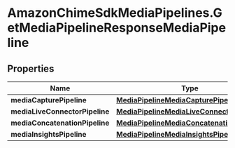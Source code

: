 # AmazonChimeSdkMediaPipelines.GetMediaPipelineResponseMediaPipeline

## Properties

Name | Type | Description | Notes
------------ | ------------- | ------------- | -------------
**mediaCapturePipeline** | [**MediaPipelineMediaCapturePipeline**](MediaPipelineMediaCapturePipeline.md) |  | [optional] 
**mediaLiveConnectorPipeline** | [**MediaPipelineMediaLiveConnectorPipeline**](MediaPipelineMediaLiveConnectorPipeline.md) |  | [optional] 
**mediaConcatenationPipeline** | [**MediaPipelineMediaConcatenationPipeline**](MediaPipelineMediaConcatenationPipeline.md) |  | [optional] 
**mediaInsightsPipeline** | [**MediaPipelineMediaInsightsPipeline**](MediaPipelineMediaInsightsPipeline.md) |  | [optional] 


